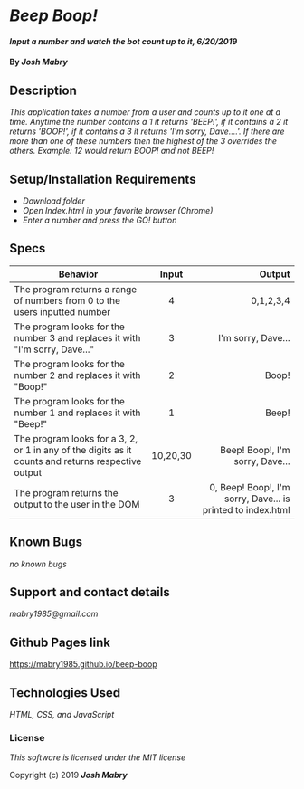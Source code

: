 # _Beep Boop!_

#### _Input a number and watch the bot count up to it, 6/20/2019_

#### By _**Josh Mabry**_

## Description

_This application takes a number from a user and counts up to it one at a time. Anytime the number contains a 1 it returns 'BEEP!', if it contains a 2 it returns 'BOOP!', if it contains a 3 it returns 'I'm sorry, Dave....'. If there are more than one of these numbers then the highest of the 3 overrides the others. Example: 12 would return BOOP! and not BEEP!_

## Setup/Installation Requirements

* _Download folder_
* _Open Index.html in your favorite browser (Chrome)_
* _Enter a number and press the GO! button_
## Specs

| Behavior | Input | Output |
| ------------- |:-------------:| -----:|
| The program returns a range of numbers from 0 to the users inputted number | 4 | 0,1,2,3,4 |
| The program looks for the number 3 and replaces it with "I'm sorry, Dave..." | 3 | I'm sorry, Dave... |
| The program looks for the number 2 and replaces it with "Boop!" | 2 | Boop! |
| The program looks for the number 1 and replaces it with "Beep!" | 1 | Beep! |
| The program looks for a 3, 2, or 1 in any of the digits as it counts and returns respective output | 10,20,30 | Beep! Boop!, I'm sorry, Dave... |
| The program returns the output to the user in the DOM | 3 | 0, Beep! Boop!, I'm sorry, Dave... is printed to index.html |


## Known Bugs

_no known bugs_

## Support and contact details

_mabry1985@gmail.com_

## Github Pages link

https://mabry1985.github.io/beep-boop

## Technologies Used

_HTML, CSS, and JavaScript_

### License

*This software is licensed under the MIT license*

Copyright (c) 2019 **_Josh Mabry_**
